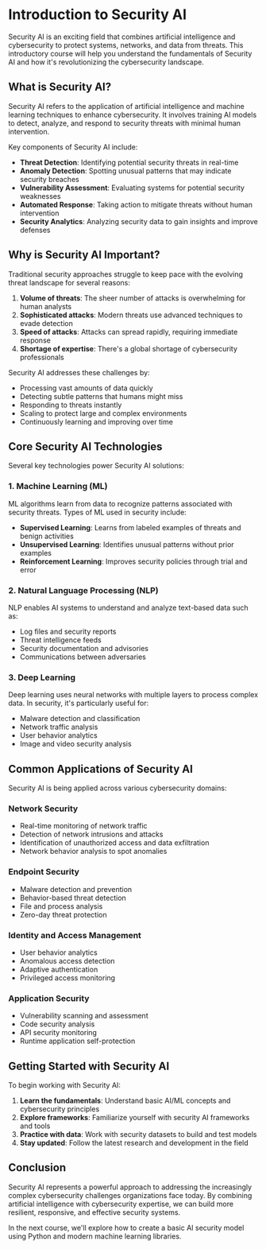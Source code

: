 # Introduction to Security AI

Security AI is an exciting field that combines artificial intelligence and cybersecurity to protect systems, networks, and data from threats. This introductory course will help you understand the fundamentals of Security AI and how it's revolutionizing the cybersecurity landscape.

## What is Security AI?

Security AI refers to the application of artificial intelligence and machine learning techniques to enhance cybersecurity. It involves training AI models to detect, analyze, and respond to security threats with minimal human intervention.

Key components of Security AI include:

- **Threat Detection**: Identifying potential security threats in real-time
- **Anomaly Detection**: Spotting unusual patterns that may indicate security breaches
- **Vulnerability Assessment**: Evaluating systems for potential security weaknesses
- **Automated Response**: Taking action to mitigate threats without human intervention
- **Security Analytics**: Analyzing security data to gain insights and improve defenses

## Why is Security AI Important?

Traditional security approaches struggle to keep pace with the evolving threat landscape for several reasons:

1. **Volume of threats**: The sheer number of attacks is overwhelming for human analysts
2. **Sophisticated attacks**: Modern threats use advanced techniques to evade detection
3. **Speed of attacks**: Attacks can spread rapidly, requiring immediate response
4. **Shortage of expertise**: There's a global shortage of cybersecurity professionals

Security AI addresses these challenges by:

- Processing vast amounts of data quickly
- Detecting subtle patterns that humans might miss
- Responding to threats instantly
- Scaling to protect large and complex environments
- Continuously learning and improving over time

## Core Security AI Technologies

Several key technologies power Security AI solutions:

### 1. Machine Learning (ML)

ML algorithms learn from data to recognize patterns associated with security threats. Types of ML used in security include:

- **Supervised Learning**: Learns from labeled examples of threats and benign activities
- **Unsupervised Learning**: Identifies unusual patterns without prior examples
- **Reinforcement Learning**: Improves security policies through trial and error

### 2. Natural Language Processing (NLP)

NLP enables AI systems to understand and analyze text-based data such as:

- Log files and security reports
- Threat intelligence feeds
- Security documentation and advisories
- Communications between adversaries

### 3. Deep Learning

Deep learning uses neural networks with multiple layers to process complex data. In security, it's particularly useful for:

- Malware detection and classification
- Network traffic analysis
- User behavior analytics
- Image and video security analysis

## Common Applications of Security AI

Security AI is being applied across various cybersecurity domains:

### Network Security

- Real-time monitoring of network traffic
- Detection of network intrusions and attacks
- Identification of unauthorized access and data exfiltration
- Network behavior analysis to spot anomalies

### Endpoint Security

- Malware detection and prevention
- Behavior-based threat detection
- File and process analysis
- Zero-day threat protection

### Identity and Access Management

- User behavior analytics
- Anomalous access detection
- Adaptive authentication
- Privileged access monitoring

### Application Security

- Vulnerability scanning and assessment
- Code security analysis
- API security monitoring
- Runtime application self-protection

## Getting Started with Security AI

To begin working with Security AI:

1. **Learn the fundamentals**: Understand basic AI/ML concepts and cybersecurity principles
2. **Explore frameworks**: Familiarize yourself with security AI frameworks and tools
3. **Practice with data**: Work with security datasets to build and test models
4. **Stay updated**: Follow the latest research and development in the field

## Conclusion

Security AI represents a powerful approach to addressing the increasingly complex cybersecurity challenges organizations face today. By combining artificial intelligence with cybersecurity expertise, we can build more resilient, responsive, and effective security systems.

In the next course, we'll explore how to create a basic AI security model using Python and modern machine learning libraries. 